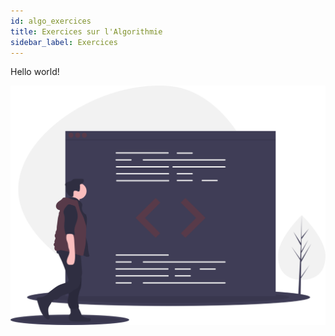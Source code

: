 ```yaml
---
id: algo_exercices
title: Exercices sur l'Algorithmie
sidebar_label: Exercices
---
```


Hello world!

![](./../website/static/img/undraw_code_review.svg)
